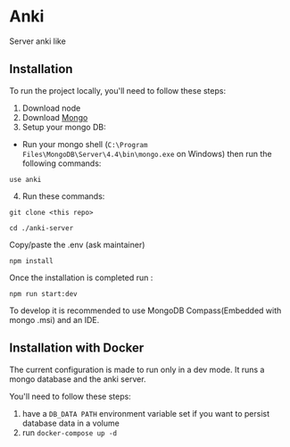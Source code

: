 # Anki
Server anki like

## Installation
To run the project locally, you'll need to follow these steps:

1. Download node
2. Download [Mongo](https://www.mongodb.com/try/download/community)
3. Setup your mongo DB:
- Run your mongo shell (`C:\Program Files\MongoDB\Server\4.4\bin\mongo.exe` on Windows) then run the following commands: 
```shell
use anki
```

4. Run these commands:

`git clone <this repo>`

`cd ./anki-server`

Copy/paste the .env (ask maintainer)

`npm install`

Once the installation is completed run :

`npm run start:dev`

To develop it is recommended to use MongoDB Compass(Embedded with mongo .msi) and an IDE.

## Installation with Docker
The current configuration is made to run only in a dev mode.
It runs a mongo database and the anki server.

You'll need to follow these steps:

1. have a `DB_DATA PATH` environment variable set if you want to persist database data in a volume
2. run `docker-compose up -d`
